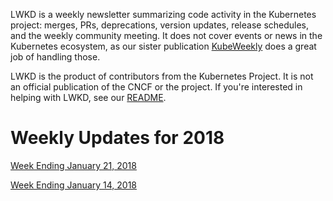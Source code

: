 LWKD is a weekly newsletter summarizing code activity in the Kubernetes project: merges, PRs, deprecations, version updates, release schedules, and the weekly community meeting.  It does not cover events or news in the Kubernetes ecosystem, as our sister publication [KubeWeekly](https://kubeweekly.com/) does a great job of handling those.

LWKD is the product of contributors from the Kubernetes Project.  It is not an official publication of the CNCF or the project.  If you're interested in helping with LWKD, see our [README](https://github.com/lwkd/lwkd.github.io).

# Weekly Updates for 2018

[Week Ending January 21, 2018](/2018/20180121)

[Week Ending January 14, 2018](/2018/20180114)
